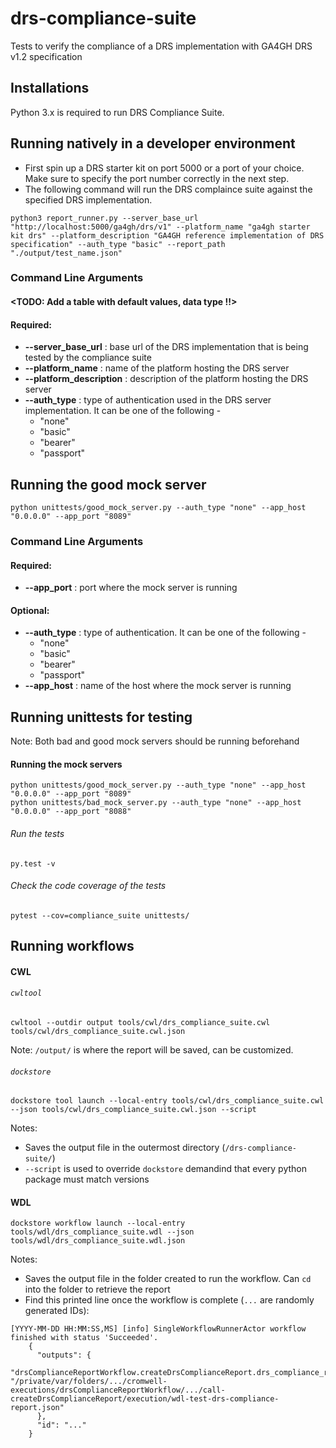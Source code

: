 # drs-compliance-suite
Tests to verify the compliance of a DRS implementation with GA4GH DRS v1.2 specification 

## Installations
Python 3.x is required to run DRS Compliance Suite.

## Running natively in a developer environment

* First spin up a DRS starter kit on port 5000 or a port of your choice. Make sure to specify the port number correctly in the next step.
* The following command will run the DRS complaince suite against the specified DRS implementation.
``` 
python3 report_runner.py --server_base_url "http://localhost:5000/ga4gh/drs/v1" --platform_name "ga4gh starter kit drs" --platform_description "GA4GH reference implementation of DRS specification" --auth_type "basic" --report_path "./output/test_name.json"
```
### Command Line Arguments
#### <TODO: Add a table with default values, data type !!>
#### Required:
* **--server_base_url** : base url of the DRS implementation that is being tested by the compliance suite
* **--platform_name** : name of the platform hosting the DRS server
* **--platform_description** : description of the platform hosting the DRS server
* **--auth_type** : type of authentication used in the DRS server implementation. It can be one of the following -
  * "none"
  * "basic"
  * "bearer"
  * "passport"
## Running the good mock server
```
python unittests/good_mock_server.py --auth_type "none" --app_host "0.0.0.0" --app_port "8089"
```
### Command Line Arguments
#### Required:
* **--app_port** : port where the mock server is running
#### Optional:
* **--auth_type** : type of authentication. It can be one of the following -
  * "none"
  * "basic"
  * "bearer"
  * "passport"
* **--app_host** : name of the host where the mock server is running

## Running unittests for testing
Note: Both bad and good mock servers should be running beforehand
#### Running the mock servers
```
python unittests/good_mock_server.py --auth_type "none" --app_host "0.0.0.0" --app_port "8089"
python unittests/bad_mock_server.py --auth_type "none" --app_host "0.0.0.0" --app_port "8088"
```
###### Run the tests
```
py.test -v
```
###### Check the code coverage of the tests
```
pytest --cov=compliance_suite unittests/ 
```

## Running workflows
#### CWL
###### `cwltool`
```
cwltool --outdir output tools/cwl/drs_compliance_suite.cwl tools/cwl/drs_compliance_suite.cwl.json
```
Note: `/output/` is where the report will be saved, can be customized.
###### `dockstore`
```
dockstore tool launch --local-entry tools/cwl/drs_compliance_suite.cwl --json tools/cwl/drs_compliance_suite.cwl.json --script
```
Notes:
* Saves the output file in the outermost directory (`/drs-compliance-suite/`)
* `--script` is used to override `dockstore` demandind that every python package must match versions

#### WDL
```
dockstore workflow launch --local-entry tools/wdl/drs_compliance_suite.wdl --json tools/wdl/drs_compliance_suite.wdl.json
```
Notes:
* Saves the output file in the folder created to run the workflow. Can `cd` into the folder to retrieve the report
* Find this printed line once the workflow is complete (`...` are randomly generated IDs):
```
[YYYY-MM-DD HH:MM:SS,MS] [info] SingleWorkflowRunnerActor workflow finished with status 'Succeeded'.
	{
	  "outputs": {
	    "drsComplianceReportWorkflow.createDrsComplianceReport.drs_compliance_report": "/private/var/folders/.../cromwell-executions/drsComplianceReportWorkflow/.../call-createDrsComplianceReport/execution/wdl-test-drs-compliance-report.json"
	  },
	  "id": "..."
	}
```